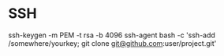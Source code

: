 # SSH
ssh-keygen -m PEM -t rsa -b 4096
ssh-agent bash -c 'ssh-add /somewhere/yourkey; git clone git@github.com:user/project.git'
